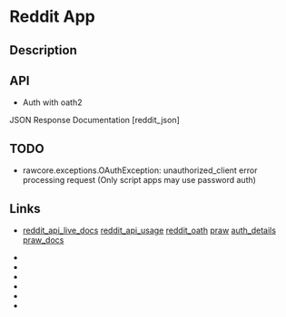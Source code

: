 # Reddit App

## Description

## API

* Auth with oath2

JSON Response Documentation [reddit_json]

## TODO

* rawcore.exceptions.OAuthException: unauthorized_client error processing request (Only script apps may use password auth)

## Links

* [reddit_api_live_docs] [reddit_api_usage] [reddit_oath] [praw] [auth_details] [praw_docs]

* [reddit_api_live_docs]: https://www.reddit.com/dev/api
* [reddit_api_usage]: https://github.com/reddit-archive/reddit/wiki/API
* [reddit_oath]: https://github.com/reddit-archive/reddit/wiki/OAuth2
* [auth_details]: https://github.com/praw-dev/praw/blob/master/docs/getting_started/authentication.rst
* [praw]: https://github.com/praw-dev/praw
* [praw_docs]: https://github.com/praw-dev/praw/tree/master/docs
